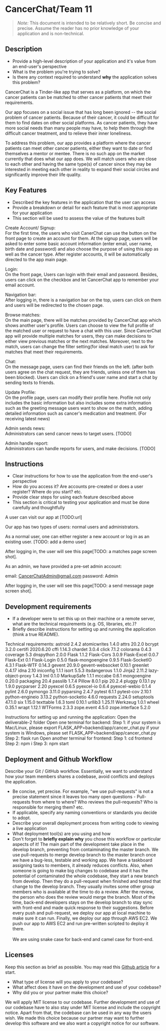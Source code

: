 # CancerChat/Team 11

> _Note:_ This document is intended to be relatively short. Be concise and precise. Assume the reader has no prior knowledge of your application and is non-technical. 

## Description 
 * Provide a high-level description of your application and it's value from an end-user's perspective
 * What is the problem you're trying to solve?
 * Is there any context required to understand **why** the application solves this problem?
 
 CancerChat is a Tinder-like app that serves as a platform, on which the cancer patients can be matched to other cancer patients that meet their requirements.
 
 Our app focuses on a social issue that has long been ignored -- the social problem of cancer patients. Because of their cancer, it could be difficult for them to find dates on other social platforms. As cancer patients, they have more social needs than many people may have, to help them through the difficult cancer treatment, and to relieve their inner loneliness.
 
 To address this problem, our app provides a platform where the cancer patients can meet other cancer patients, either they want to date or find themselves a mentor or mentee. There is no such app on the market currently that does what our app does. We will match users who are close to each other and having the same type(s) of cancer since they may be interested in meeting each other in reality to expand their social circles and significantly improve their life quality.

## Key Features
 * Described the key features in the application that the user can access
 * Provide a breakdown or detail for each feature that is most appropriate for your application
 * This section will be used to assess the value of the features built
 
Create Account/ Signup:  
For the first time, the users who visit CanerChat can use the button on the front page to create an account for them.
At the signup page, users will be asked to enter some basic account information (enter email, user name, birth date and password) and also choose the purpose of using this app as well as the cancer type. After register accounts, it will be automatically directed to the app main page.

Login:  
On the front page, Users can login with their email and password. Besides, users can click on the checkbox and let CancerChat app to remember your email account.

Navigation bar:  
After logging in, there is a navigation bar on the top, users can click on them and users will be redirected to the chosen page.

Browse matches:  
On the main page, there will be matches provided by CancerChat app which shows another user's profile. Users can choose to view the full profile of the matched user or request to have a chat with this user.
Since CancerChat app will provide multiple matches for users, they can make decisions to either view previous matches or the next matches.
Moreover, next to the match, users can change the filter setting(for ideal match user) to ask for matches that meet their requirements.

Chat:  
On the message page, users can find their friends on the left. (after both users agree on the chat request, they are friends, unless one of them has been blocked). Users can click on a friend's user name and start a chat by sending texts to friends.

Update Profile:  
On the profile page, users can modify their profile here. Profile not only includes the basic information but also includes some extra information such as the greeting message users want to show on the match, adding detailed information such as cancer's medication and treatment. (For receiving latest news)

Admin sends news:  
Administrators can send cancer news to target users. [TODO]

Admin handle report:  
Administrators can handle reports for users, and make decisions. [TODO]

 

## Instructions
 * Clear instructions for how to use the application from the end-user's perspective
 * How do you access it? Are accounts pre-created or does a user register? Where do you start? etc. 
 * Provide clear steps for using each feature described above
 * This section is critical to testing your application and must be done carefully and thoughtfully
 
 A user can visit our app at [TODO:url]
 
 Our app has two types of users: normal users and administrators.
 
 As a normal user, one can either register a new account or log in as an existing user. [TODO: add a demo user] 
 
 After logging in, the user will see this page[TODO: a matches page screen shot].
 
 As an admin, we have provided a pre-set admin account: 
 
 email: CancerChatAdmin@gmail.com
 password: Admin
 
  After logging in, the user will see this page[TODO: a send message page screen shot].
 
 ## Development requirements
 * If a developer were to set this up on their machine or a remote server, what are the technical requirements (e.g. OS, libraries, etc.)?
 * Briefly describe instructions for setting up and running the application (think a true README).
 
 Technical requirements:
    astroid           2.4.2
    atomicwrites      1.4.0
    attrs             20.2.0
    bcrypt            3.2.0
    certifi           2020.6.20
    cffi              1.14.3
    chardet           3.0.4
    click             7.1.2
    colorama          0.4.3
    coverage          5.3
    dnspython         2.0.0
    Flask             1.1.2
    Flask-Cors        3.0.9
    Flask-Excel       0.0.7
    Flask-Ext         0.1
    Flask-Login       0.5.0
    flask-mongoengine 0.9.5
    Flask-SocketIO    4.3.1
    Flask-WTF         0.14.3
    gevent            20.9.0
    gevent-websocket  0.10.1
    greenlet          0.4.17
    idna              2.10
    iniconfig         1.1.1
    isort             5.5.3
    itsdangerous      1.1.0
    Jinja2            2.11.2
    lazy-object-proxy 1.4.3
    lml               0.1.0
    MarkupSafe        1.1.1
    mccabe            0.6.1
    mongoengine       0.20.0
    packaging         20.4
    passlib           1.7.4
    Pillow            8.0.1
    pip               20.2.4
    pluggy            0.13.1
    py                1.9.0
    pycparser         2.20
    pyexcel           0.6.5
    pyexcel-io        0.6.4
    pyexcel-webio     0.1.4
    pylint            2.6.0
    pymongo           3.11.0
    pyparsing         2.4.7
    pytest            6.1.1
    pytest-cov        2.10.1
    python-engineio   3.13.2
    python-socketio   4.6.0
    requests          2.24.0
    setuptools        47.1.0
    six               1.15.0
    texttable         1.6.3
    toml              0.10.1
    urllib3           1.25.11
    Werkzeug          1.0.1
    wheel             0.35.1
    wrapt             1.12.1
    WTForms           2.3.3
    zope.event        4.5.0
    zope.interface    5.2.0
 
 Instructions for setting up and running the application:
 Open the deliverable-2 folder
     Open one terminal for backend:
     Step 1:
        if your system is Mac/Linux, please 
        export FLASK_APP=backend/app/cancer_chat.py
        if your system is Windows, please
        set FLASK_APP=backend/app/cancer_chat.py
     Step 2:
        flask run
     Open another terminal for frontend:
     Step 1:
        cd frontend
     Step 2:
        npm i
     Step 3:
        npm start
 
 ## Deployment and Github Workflow

Describe your Git / GitHub workflow. Essentially, we want to understand how your team members shares a codebase, avoid conflicts and deploys the application.
 * Be concise, yet precise. For example, "we use pull-requests" is not a precise statement since it leaves too many open questions - Pull-requests from where to where? Who reviews the pull-requests? Who is responsible for merging them? etc.
 * If applicable, specify any naming conventions or standards you decide to adopt.
 * Describe your overall deployment process from writing code to viewing a live application
 * What deployment tool(s) are you using and how
 * Don't forget to **briefly explain why** you chose this workflow or particular aspects of it!
The main part of the development take place in the develop branch, preventing from contaiminating the master branch. We use pull-requests to merge develop branch to the master branch once we have a bug-less, testable and working app. We have a taskboard assigning tasks to members, it already reduces conflicts. Also, when someone is going to make big changes to codebase and it has the potential of contaminated the whole codebase, they start a new branch from develop. Then they do a pull-request when finished and tested that change to the develop branch. They usually invites some other group members who is available at the time to do a review. After the review, the person who does the review would merge the branch. Most of the time, back-end developers stays on the develop branch to stay sync with front-end and made quick response to their suggestions. Before every push and pull-request, we deploy our app at local machine to make sure it can run. Finally, we deploy our app through AWS EC2. We push our app to AWS EC2 and run pre-written scripted to deploy it there. <br><br/>
We are using snake case for back-end and camel case for front-end.

 ## Licenses 

 Keep this section as brief as possible. You may read this [Github article](https://help.github.com/en/github/creating-cloning-and-archiving-repositories/licensing-a-repository) for a start.

 * What type of license will you apply to your codebase?
 * What affect does it have on the development and use of your codebase?
 * Why did you or your partner make this choice?

We will apply MIT license to our codebase. 
Further development and use of our codebase have to also stay under MIT license and include the copyright notice. 
Apart from that, the codebase can be used in any way the users wish. 
We made this choice because our partner may want to further develop this software and we also want a copyright notice for our software.
